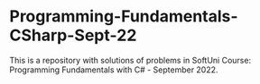 # Programming-Fundamentals-CSharp-Sept-22
This is a repository with solutions of problems in SoftUni Course: Programming Fundamentals with C# - September 2022.
